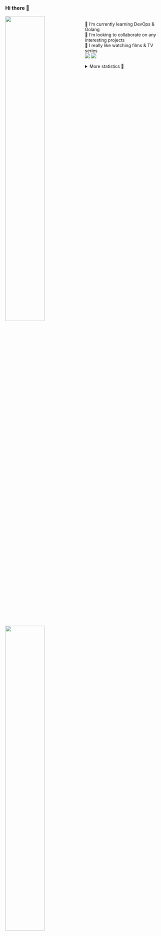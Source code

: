 ### Hi there 👋


[<img align="left" width="50%" src="https://github-readme-stats.vercel.app/api?username=rufusnufus&hide=issues&show_icons=true&count_private=true&theme=transparent&title_color=FF6F40&text_color=FBF9F8&icon_color=F48242&hide_border=true&hide_title=true#gh-dark-mode-only">](https://metrics.lecoq.io/rufusnufus#gh-dark-mode-only)
[<img align="left" width="50%" src="https://github-readme-stats.vercel.app/api?username=rufusnufus&hide=issues&show_icons=true&count_private=true&theme=transparent&title_color=FF6533&text_color=4D4644&icon_color=FF8038&hide_border=true&hide_title=true#gh-light-mode-only">](https://metrics.lecoq.io/rufusnufus#gh-light-mode-only)

<p>
  <br>
  🌱 I’m currently learning DevOps & Golang</br>
  👯 I’m looking to collaborate on any interesting projects</br>
  🎥 I really like watching films & TV series</br>
  <a href="https://linkedin.com/in/rufusnufus"><img src="https://img.shields.io/badge/linkedin-0077B5.svg?style=for-the-badge&logo=linkedin&logoColor=white"/></a>
  <a href="https://t.me/rufusnufus"><img src="https://img.shields.io/badge/-telegram-black?style=for-the-badge&color=blue&logo=telegram"/></a>
</p>

<p text-align="left">
<details>
  <summary>More statistics 👀</summary><br/>

<!--START_SECTION:waka-->
![Code Time](http://img.shields.io/badge/Code%20Time-765%20hrs%202%20mins-blue)

![Profile Views](http://img.shields.io/badge/Profile%20Views-0-blue)

**I'm an Early 🐤** 

```text
🌞 Morning                8396 commits        █████░░░░░░░░░░░░░░░░░░░░   21.92 % 
🌆 Daytime                21783 commits       ██████████████░░░░░░░░░░░   56.88 % 
🌃 Evening                7242 commits        █████░░░░░░░░░░░░░░░░░░░░   18.91 % 
🌙 Night                  874 commits         █░░░░░░░░░░░░░░░░░░░░░░░░   02.28 % 
```
📅 **I'm Most Productive on Wednesday** 

```text
Monday                   7319 commits        █████░░░░░░░░░░░░░░░░░░░░   19.11 % 
Tuesday                  6457 commits        ████░░░░░░░░░░░░░░░░░░░░░   16.86 % 
Wednesday                8786 commits        ██████░░░░░░░░░░░░░░░░░░░   22.94 % 
Thursday                 6989 commits        █████░░░░░░░░░░░░░░░░░░░░   18.25 % 
Friday                   6989 commits        █████░░░░░░░░░░░░░░░░░░░░   18.25 % 
Saturday                 1087 commits        █░░░░░░░░░░░░░░░░░░░░░░░░   02.84 % 
Sunday                   668 commits         ░░░░░░░░░░░░░░░░░░░░░░░░░   01.74 % 
```


📊 **This Week I Spent My Time On** 

```text
💬 Programming Languages: 
No Activity Tracked This Week

🔥 Editors: 
No Activity Tracked This Week
```

**I Mostly Code in Go** 

```text
Go                       21 repos            ████░░░░░░░░░░░░░░░░░░░░░   17.50 % 
Python                   20 repos            ████░░░░░░░░░░░░░░░░░░░░░   16.67 % 
Smarty                   8 repos             ██░░░░░░░░░░░░░░░░░░░░░░░   06.67 % 
Shell                    5 repos             █░░░░░░░░░░░░░░░░░░░░░░░░   04.17 % 
Kotlin                   3 repos             █░░░░░░░░░░░░░░░░░░░░░░░░   02.50 % 
```




 Last Updated on 09/01/2025 01:18:16 UTC
<!--END_SECTION:waka-->

</details>
</p>

